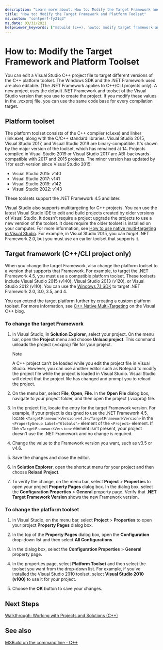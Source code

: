 ```yaml
---
description: "Learn more about: How to: Modify the Target Framework and Platform Toolset"
title: "How to: Modify the Target Framework and Platform Toolset"
ms.custom: "contperf-fy21q3"
ms.date: 03/31/2021
helpviewer_keywords: ["msbuild (c++), howto: modify target framework and platform toolset"]
---
```

# How to: Modify the Target Framework and Platform Toolset

You can edit a Visual Studio C++ project file to target different versions of the C++ platform toolset. The Windows SDK and the .NET Framework used are also editable. (The .NET Framework applies to C++/CLI projects only). A new project uses the default .NET Framework and toolset of the Visual Studio version that you use to create the project. If you modify these values in the .vcxproj file, you can use the same code base for every compilation target.

## Platform toolset

The platform toolset consists of the C++ compiler (cl.exe) and linker (link.exe), along with the C/C++ standard libraries. Visual Studio 2015, Visual Studio 2017, and Visual Studio 2019 are binary-compatible. It's shown by the major version of the toolset, which has remained at 14. Projects compiled in Visual Studio 2019 or Visual Studio 2017 are ABI-backwards-compatible with 2017 and 2015 projects. The minor version has updated by 1 for each version since Visual Studio 2015:

- Visual Studio 2015: v140
- Visual Studio 2017: v141
- Visual Studio 2019: v142
- Visual Studio 2022: v143

These toolsets support the .NET Framework 4.5 and later.

Visual Studio also supports multitargeting for C++ projects. You can use the latest Visual Studio IDE to edit and build projects created by older versions of Visual Studio. It doesn't require a project upgrade the projects to use a new version of the toolset. It does require the older toolset is installed on your computer. For more information, see [How to use native multi-targeting in Visual Studio](../porting/use-native-multi-targeting.md). For example, in Visual Studio 2015, you can *target* .NET Framework 2.0, but you must use an earlier toolset that supports it.

## Target framework (C++/CLI project only)

When you change the target Framework, also change the platform toolset to a version that supports that Framework. For example, to target the .NET Framework 4.5, you must use a compatible platform toolset. These toolsets include Visual Studio 2015 (v140), Visual Studio 2013 (v120), or Visual Studio 2012 (v110). You can use the [Windows 7.1 SDK](https://www.microsoft.com/download/details.aspx?id=8279) to target .NET Framework 2.0, 3.0, 3.5, and 4.

You can extend the target platform further by creating a custom platform toolset. For more information, see [C++ Native Multi-Targeting](https://devblogs.microsoft.com/cppblog/c-native-multi-targeting/) on the Visual C++ blog.

### To change the target Framework

1. In Visual Studio, in **Solution Explorer**, select your project. On the menu bar, open the **Project** menu and choose **Unload project**. This command unloads the project (.vcxproj) file for your project.

   > [!NOTE]
   >  A C++ project can't be loaded while you edit the project file in Visual Studio. However, you can use another editor such as Notepad to modify the project file while the project is loaded in Visual Studio. Visual Studio will detect that the project file has changed and prompt you to reload the project.

1. On the menu bar, select **File**, **Open**, **File**. In the **Open File** dialog box, navigate to your project folder, and then open the project (.vcxproj) file.

1. In the project file, locate the entry for the target Framework version. For example, if your project is designed to use the .NET Framework 4.5, locate `<TargetFrameworkVersion>v4.5</TargetFrameworkVersion>` in the `<PropertyGroup Label="Globals">` element of the `<Project>` element. If the `<TargetFrameworkVersion>` element isn't present, your project doesn't use the .NET Framework and no change is required.

1. Change the value to the Framework version you want, such as v3.5 or v4.6.

1. Save the changes and close the editor.

1. In **Solution Explorer**, open the shortcut menu for your project and then choose **Reload Project**.

1. To verify the change, on the menu bar, select **Project** > **Properties** to open your project **Property Pages** dialog box. In the dialog box, select the **Configuration Properties** > **General** property page. Verify that **.NET Target Framework Version** shows the new Framework version.

### To change the platform toolset

1. In Visual Studio, on the menu bar, select **Project** > **Properties** to open your project **Property Pages** dialog box.

1. In the top of the **Property Pages** dialog box, open the **Configuration** drop-down list and then select **All Configurations**.

1. In the dialog box, select the **Configuration Properties** > **General** property page.

1. In the properties page, select **Platform Toolset** and then select the toolset you want from the drop-down list. For example, if you've installed the Visual Studio 2010 toolset, select **Visual Studio 2010 (v100)** to use it for your project.

1. Choose the **OK** button to save your changes.

## Next Steps

[Walkthrough: Working with Projects and Solutions (C++)](../ide/walkthrough-working-with-projects-and-solutions-cpp.md)

## See also

[MSBuild on the command line - C++](msbuild-visual-cpp.md)
